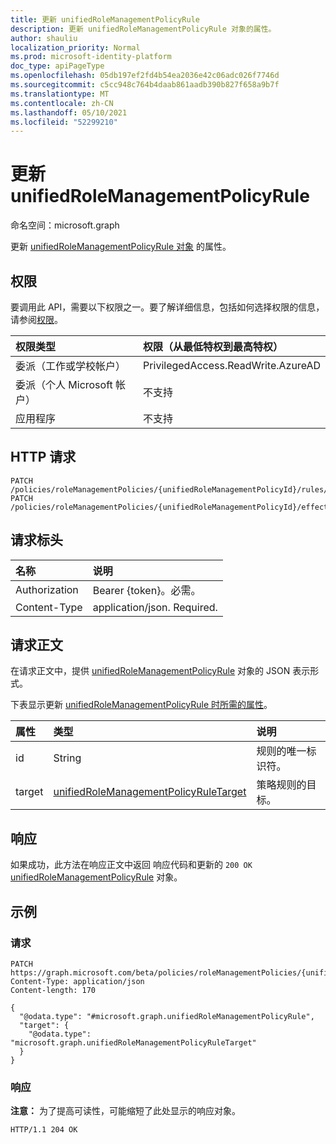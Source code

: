 ```yaml
---
title: 更新 unifiedRoleManagementPolicyRule
description: 更新 unifiedRoleManagementPolicyRule 对象的属性。
author: shauliu
localization_priority: Normal
ms.prod: microsoft-identity-platform
doc_type: apiPageType
ms.openlocfilehash: 05db197ef2fd4b54ea2036e42c06adc026f7746d
ms.sourcegitcommit: c5cc948c764b4daab861aadb390b827f658a9b7f
ms.translationtype: MT
ms.contentlocale: zh-CN
ms.lasthandoff: 05/10/2021
ms.locfileid: "52299210"
---
```

# <a name="update-unifiedrolemanagementpolicyrule"></a>更新 unifiedRoleManagementPolicyRule
命名空间：microsoft.graph

更新 [unifiedRoleManagementPolicyRule 对象](../resources/unifiedrolemanagementpolicyrule.md) 的属性。

## <a name="permissions"></a>权限
要调用此 API，需要以下权限之一。要了解详细信息，包括如何选择权限的信息，请参阅[权限](/graph/permissions-reference)。

|权限类型|权限（从最低特权到最高特权）|
|:---|:---|
|委派（工作或学校帐户）|PrivilegedAccess.ReadWrite.AzureAD|
|委派（个人 Microsoft 帐户）|不支持|
|应用程序|不支持|

## <a name="http-request"></a>HTTP 请求

<!-- {
  "blockType": "ignored"
}
-->
``` http
PATCH /policies/roleManagementPolicies/{unifiedRoleManagementPolicyId}/rules/{unifiedRoleManagementPolicyRuleId}
PATCH /policies/roleManagementPolicies/{unifiedRoleManagementPolicyId}/effectiveRules/{unifiedRoleManagementPolicyRuleId}
```

## <a name="request-headers"></a>请求标头
|名称|说明|
|:---|:---|
|Authorization|Bearer {token}。必需。|
|Content-Type|application/json. Required.|

## <a name="request-body"></a>请求正文
在请求正文中，提供 [unifiedRoleManagementPolicyRule](../resources/unifiedrolemanagementpolicyrule.md) 对象的 JSON 表示形式。

下表显示更新 [unifiedRoleManagementPolicyRule 时所需的属性](../resources/unifiedrolemanagementpolicyrule.md)。

|属性|类型|说明|
|:---|:---|:---|
|id|String|规则的唯一标识符。|
|target|[unifiedRoleManagementPolicyRuleTarget](../resources/unifiedrolemanagementpolicyruletarget.md)|策略规则的目标。|



## <a name="response"></a>响应

如果成功，此方法在响应正文中返回 响应代码和更新的 `200 OK` [unifiedRoleManagementPolicyRule](../resources/unifiedrolemanagementpolicyrule.md) 对象。

## <a name="examples"></a>示例

### <a name="request"></a>请求
<!-- {
  "blockType": "request",
  "name": "update_unifiedrolemanagementpolicyrule"
}
-->
``` http
PATCH https://graph.microsoft.com/beta/policies/roleManagementPolicies/{unifiedRoleManagementPolicyId}/rules/{unifiedRoleManagementPolicyRuleId}
Content-Type: application/json
Content-length: 170

{
  "@odata.type": "#microsoft.graph.unifiedRoleManagementPolicyRule",
  "target": {
    "@odata.type": "microsoft.graph.unifiedRoleManagementPolicyRuleTarget"
  }
}
```


### <a name="response"></a>响应
**注意：** 为了提高可读性，可能缩短了此处显示的响应对象。
<!-- {
  "blockType": "response",
  "truncated": true,
  "@odata.type": "microsoft.graph.unifiedRoleManagementPolicyRule"
}
-->
```http
HTTP/1.1 204 OK

```
<!--
{
  "@odata.type": "#microsoft.graph.unifiedRoleManagementPolicyRule",
  "id": "ba9cc2d6-c2d6-ba9c-d6c2-9cbad6c29cba",
  "target": {
    "@odata.type": "microsoft.graph.unifiedRoleManagementPolicyRuleTarget"
  }
}
```
-->
